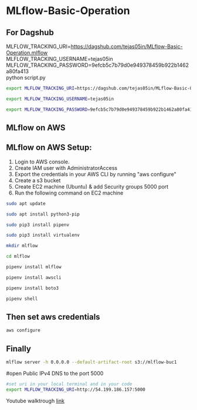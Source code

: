 # MLflow-Basic-Operation

## For Dagshub
MLFLOW_TRACKING_URI=https://dagshub.com/tejas05in/MLflow-Basic-Operation.mlflow \
MLFLOW_TRACKING_USERNAME=tejas05in \
MLFLOW_TRACKING_PASSWORD=9efcb5c7b79d0e949378459b922b1462a80fa413 \
python script.py

```bash
export MLFLOW_TRACKING_URI=https://dagshub.com/tejas05in/MLflow-Basic-Operation.mlflow

export MLFLOW_TRACKING_USERNAME=tejas05in

export MLFLOW_TRACKING_PASSWORD=9efcb5c7b79d0e949378459b922b1462a80fa413

```

## MLflow on AWS


## MLflow on AWS Setup:

1. Login to AWS console.
2. Create IAM user with AdministratorAccess
3. Export the credentials in your AWS CLI by running "aws configure"
4. Create a s3 bucket
5. Create EC2 machine (Ubuntu) & add Security groups 5000 port
6. Run the following command on EC2 machine

```bash
sudo apt update

sudo apt install python3-pip

sudo pip3 install pipenv

sudo pip3 install virtualenv

mkdir mlflow

cd mlflow

pipenv install mlflow

pipenv install awscli

pipenv install boto3

pipenv shell
```


## Then set aws credentials
```bash
aws configure
```

## Finally 
```bash
mlflow server -h 0.0.0.0 --default-artifact-root s3://mlflow-buc1
```

#open Public IPv4 DNS to the port 5000

```bash
#set uri in your local terminal and in your code 
export MLFLOW_TRACKING_URI=http://54.199.186.157:5000
```
Youtube walktrough [link](https://www.youtube.com/watch?v=-NOIWzjJK-4)